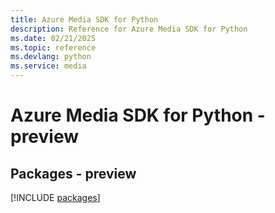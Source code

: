 ```yaml
---
title: Azure Media SDK for Python
description: Reference for Azure Media SDK for Python
ms.date: 02/21/2025
ms.topic: reference
ms.devlang: python
ms.service: media
---
```

# Azure Media SDK for Python - preview
## Packages - preview
[!INCLUDE [packages](media-index.md)]